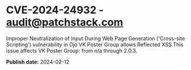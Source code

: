 # CVE-2024-24932 - audit@patchstack.com

Improper Neutralization of Input During Web Page Generation ('Cross-site Scripting') vulnerability in Djo VK Poster Group allows Reflected XSS.This issue affects VK Poster Group: from n/a through 2.0.3.



**Publish date:** 2024-02-12
